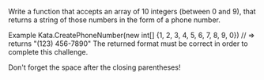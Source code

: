 Write a function that accepts an array of 10 integers (between 0 and 9), that returns a string of those numbers in the form of a phone number.

Example
Kata.CreatePhoneNumber(new int[] {1, 2, 3, 4, 5, 6, 7, 8, 9, 0}) // => returns "(123) 456-7890"
The returned format must be correct in order to complete this challenge.

Don't forget the space after the closing parentheses!
